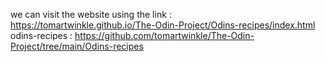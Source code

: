 we can visit the website using the link : 
<br>
https://tomartwinkle.github.io/The-Odin-Project/Odins-recipes/index.html
odins-recipes : https://github.com/tomartwinkle/The-Odin-Project/tree/main/Odins-recipes

